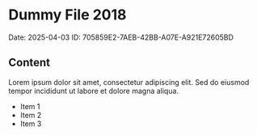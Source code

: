 # Dummy File 2018

Date: 2025-04-03
ID: 705859E2-7AEB-42BB-A07E-A921E72605BD

## Content

Lorem ipsum dolor sit amet, consectetur adipiscing elit.
Sed do eiusmod tempor incididunt ut labore et dolore magna aliqua.

* Item 1
* Item 2
* Item 3
